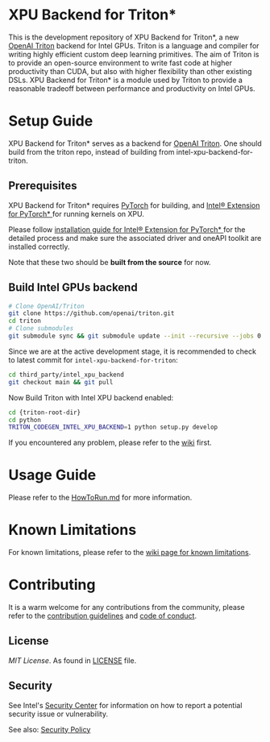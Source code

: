 # XPU Backend for Triton\*

This is the development repository of XPU Backend for Triton\*, a new [OpenAI Triton](https://github.com/openai/triton) backend for Intel GPUs. Triton is a language and compiler for writing highly efficient custom deep learning primitives. The aim of Triton is to provide an open-source environment to write fast code at higher productivity than CUDA, but also with higher flexibility than other existing DSLs. XPU Backend for Triton\* is a module used by Triton to provide a reasonable tradeoff between performance and productivity on Intel GPUs.

# Setup Guide

XPU Backend for Triton\* serves as a backend for [OpenAI Triton](https://github.com/openai/triton). One should build from the triton repo, instead of building from intel-xpu-backend-for-triton.

## Prerequisites

XPU Backend for Triton\* requires [PyTorch](https://pytorch.org/get-started/locally/) for building, and [Intel® Extension for PyTorch* ](https://github.com/intel/intel-extension-for-pytorch/) for running kernels on XPU.

Please follow [installation guide for Intel® Extension for PyTorch* ](https://intel.github.io/intel-extension-for-pytorch/xpu/latest/tutorials/installation.html#installation-guide) for the detailed process and make sure the associated driver and oneAPI toolkit are installed correctly.

Note that these two should be **built from the source** for now.

## Build Intel GPUs backend

```Bash
# Clone OpenAI/Triton
git clone https://github.com/openai/triton.git
cd triton
# Clone submodules
git submodule sync && git submodule update --init --recursive --jobs 0
```
Since we are at the active development stage, it is recommended to check to latest commit for `intel-xpu-backend-for-triton`:

```Bash
cd third_party/intel_xpu_backend
git checkout main && git pull
```

Now Build Triton with Intel XPU backend enabled:

```Bash
cd {triton-root-dir}
cd python
TRITON_CODEGEN_INTEL_XPU_BACKEND=1 python setup.py develop
```

If you encountered any problem, please refer to the [wiki](https://github.com/intel/intel-xpu-backend-for-triton/wiki) first.


# Usage Guide
Please refer to the [HowToRun.md](docs/HowToRun.md) for more information.

# Known Limitations
For known limitations, please refer to the [wiki page for known limitations](https://github.com/intel/intel-xpu-backend-for-triton/wiki/Known-Limitations).

# Contributing
It is a warm welcome for any contributions from the community, please refer to the [contribution guidelines](CONTRIBUTING.md) and [code of conduct](CODE_OF_CONDUCT.md).

## License

_MIT License_. As found in [LICENSE](https://github.com/intel/intel-xpu-backend-for-triton/blob/main/LICENSE) file.

## Security

See Intel's [Security Center](https://www.intel.com/content/www/us/en/security-center/default.html)
for information on how to report a potential security issue or vulnerability.

See also: [Security Policy](security.md)
